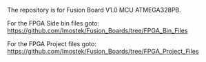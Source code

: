 The repository is for Fusion Board V1.0 MCU ATMEGA328PB.

For the FPGA Side bin files goto: 
https://github.com/Imostek/Fusion_Boards/tree/FPGA_Bin_Files

For the FPGA Project files goto: 
https://github.com/Imostek/Fusion_Boards/tree/FPGA_Project_Files
